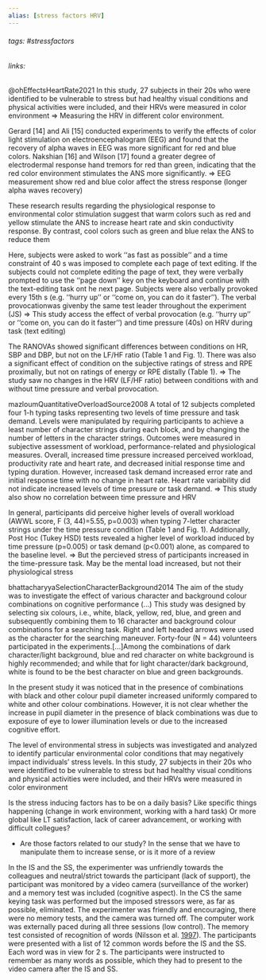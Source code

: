 ```yaml
---
alias: [stress factors HRV]
---
```

###### tags: #stressfactors  
###### links:  

@ohEffectsHeartRate2021
 In this study, 27 subjects in their 20s who were identified to be vulnerable to stress but had healthy visual conditions and physical activities were included, and their HRVs were measured in color environment
=> Measuring the HRV in different color environment.

Gerard [14] and Ali [15] conducted experiments to verify the effects of color light stimulation on electroencephalogram (EEG) and found that the recovery of alpha waves in EEG was more significant for red and blue colors. Nakshian [16] and Wilson [17] found a greater degree of electrodermal response hand tremors for red than green, indicating that the red color environment stimulates the ANS more significantly.
=> EEG  measurement show red and blue color affect the stress response (longer alpha waves recovery)

These research results regarding the physiological response to environmental color stimulation suggest that warm colors such as red and yellow stimulate the ANS to increase heart rate and skin conductivity response. By contrast, cool colors such as green and blue relax the ANS to reduce them



Here, subjects were asked to work ‘‘as fast as possible’’ and a time constraint of 40 s was imposed to complete each page of text editing. If the subjects could not complete editing the page of text, they were verbally prompted to use the ‘‘page down’’ key on the keyboard and continue with the text-editing task ont he next page. Subjects were also verbally provoked every 15th s (e.g. ‘‘hurry up’’ or ‘‘come on, you can do it faster’’). The verbal provocationwas givenby the same test leader throughout the experiment (JS)
=> This study access the effect of verbal provocation (e.g. ‘‘hurry up’’ or ‘‘come on, you can do it faster’’) and time pressure  (40s) on HRV during task (text editing)

The RANOVAs showed significant differences between conditions on HR, SBP and DBP, but not on the LF/HF ratio (Table 1 and Fig. 1). There was also a significant effect of condition on the subjective ratings of stress and RPE proximally, but not on ratings of energy or RPE distally (Table 1).
=> The study saw no changes in the HRV (LF/HF ratio) between conditions with and without time pressure and verbal provocation. 


mazloumQuantitativeOverloadSource2008
A total of 12 subjects completed four 1-h typing tasks representing two levels of time pressure and task demand. Levels were manipulated by requiring participants to achieve a least number of character strings during each block, and by changing the number of letters in the character strings. Outcomes were measured in subjective assessment of workload, performance-related and physiological measures. Overall, increased time pressure increased perceived workload, productivity rate and heart rate, and decreased initial response time and typing duration. However, increased task demand increased error rate and initial response time with no change in heart rate. Heart rate variability did not indicate increased levels of time pressure or task demand.
=> This study also show no correlation between time pressure and HRV

In general, participants did perceive higher levels of overall workload (AWWL score, F (3, 44)=5.55, p=0.003) when typing 7-letter character strings under the time pressure condition (Table 1 and Fig. 1). Additionally, Post Hoc (Tukey HSD) tests revealed a higher level of workload induced by time pressure (p=0.005) or task demand (p<0.001) alone, as compared to the baseline level.
=> But the percieved stress of participants increased in the time-pressure task. May be the mental load increased, but not their physiological stress

bhattacharyyaSelectionCharacterBackground2014
The aim of the study was to investigate the effect of various character and background colour combinations on cognitive performance (...)
This study was designed by selecting six colours, i.e., white, black, yellow, red, blue, and green and subsequently combining them to 16 character and background colour combinations for a searching task. Right and left headed arrows were used as the character for the searching maneuver. Forty-four (N = 44) volunteers participated in the experiments.[...]Among the combinations of dark character/light background, blue and red character on white background is highly recommended; and while that for light character/dark background, white is found to be the best character on blue and green backgrounds.


In the present study it was noticed that in the presence of combinations with black and other colour pupil diameter increased uniformly compared to white and other colour combinations. However, it is not clear whether the increase in pupil diameter in the presence of black combinations was due to exposure of eye to lower illumination levels or due to the increased cognitive effort.



The level of environmental stress in subjects was investigated and analyzed to identify particular environmental color conditions that may negatively impact individuals’ stress levels. In this study, 27 subjects in their 20s who were identified to be vulnerable to stress but had healthy visual conditions and physical activities were included, and their HRVs were measured in color environment

Is the stress inducing factors has to be on a daily basis? Like specific things happening (change in work environment, working with a hard task) Or more global like LT satisfaction, lack of career advancement, or working with difficult collegues?
- Are those factors related to our study? In the sense that we have to manipulate them to increase sense, or is it more of a review


In the IS and the SS, the experimenter was unfriendly towards the colleagues and neutral/strict towards the participant (lack of support), the participant was monitored by a video camera (surveillance of the worker) and a memory test was included (cognitive aspect). In the CS the same keying task was performed but the imposed stressors were, as far as possible, eliminated. The experimenter was friendly and encouraging, there were no memory tests, and the camera was turned off. The computer work was externally paced during all three sessions (low control). The memory test consisted of recognition of words (Nilsson et al. [1997](https://link.springer.com/article/10.1007/s00421-004-1055-z#ref-CR30 "Nilsson LG, Baeckman L, Erngrund K, Nyberg L, Adolfsson R, Bucht G, Karlsson S, Widing M, Winblad B (1997) The Betula Prospective Cohort study: memory, health, and aging. Aging Neuropsychol Cogn 1:1–32")). The participants were presented with a list of 12 common words before the IS and the SS. Each word was in view for 2 s. The participants were instructed to remember as many words as possible, which they had to present to the video camera after the IS and SS.